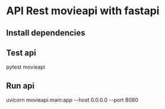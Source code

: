 # API Rest movieapi with fastapi

## Install dependencies

## Test api

pytest movieapi

## Run api

uvicorn movieapi.main:app --host 0.0.0.0 --port 8080